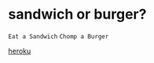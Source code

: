 # sandwich or burger?

`Eat a Sandwich` `Chomp a Burger`

[heroku](https://lit-dawn-22928.herokuapp.com/ "this has been deployed using heroku")

